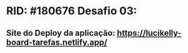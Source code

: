 # RID: #180676 Desafio 03:

## Site do Deploy da aplicação: https://lucikelly-board-tarefas.netlify.app/
